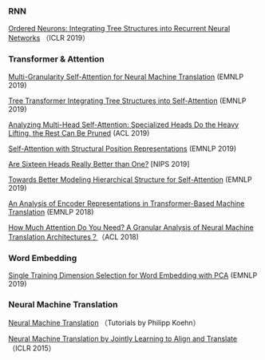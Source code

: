 ### RNN

[Ordered Neurons: Integrating Tree Structures into Recurrent Neural Networks](https://openreview.net/pdf?id=B1l6qiR5F7)  （ICLR 2019）

### Transformer & Attention

[Multi-Granularity Self-Attention for Neural Machine Translation](https://arxiv.org/abs/1909.02222) (EMNLP 2019)

[Tree Transformer  Integrating Tree Structures into Self-Attention](https://arxiv.org/abs/1909.06639) (EMNLP  2019)

[Analyzing Multi-Head Self-Attention: Specialized Heads Do the Heavy Lifting, the Rest Can Be Pruned](https://arxiv.org/abs/1905.09418) (ACL 2019)

[Self-Attention with Structural Position Representations](https://arxiv.org/abs/1909.00383) (EMNLP 2019)

[Are Sixteen Heads Really Better than One?](https://link.zhihu.com/?target=https%3A//arxiv.org/pdf/1905.10650.pdf) [NIPS 2019]

[Towards Better Modeling Hierarchical Structure for Self-Attention](https://arxiv.org/abs/1909.01562) (EMNLP 2019)

[An Analysis of Encoder Representations in Transformer-Based Machine Translation](https://www.aclweb.org/anthology/W18-5431/) (EMNLP 2018)

[How Much Attention Do You Need? A Granular Analysis of Neural Machine Translation Architectures？](https://link.zhihu.com/?target=https%3A//www.aclweb.org/anthology/P18-1167)（ACL 2018)

### Word Embedding

[Single Training Dimension Selection for Word Embedding with PCA](https://arxiv.org/abs/1909.01761) (EMNLP 2019)

### Neural Machine Translation

[Neural Machine Translation](https://arxiv.org/abs/1709.07809) （Tutorials by Philipp Koehn）

[Neural Machine Translation by Jointly Learning to Align and Translate](https://arxiv.org/pdf/1409.0473) （ICLR 2015）

